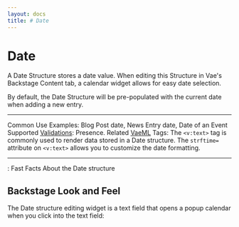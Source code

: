 ```yaml
---
layout: docs
title: # Date
---
```


# Date

A Date Structure stores a date value. When editing this Structure in
Vae's Backstage Content tab, a calendar widget allows for easy date
selection.

By default, the Date Structure will be pre-populated with the current
date when adding a new entry.

  ---------------------------------------- ---------------------------------------------------------------------------------------------------------------------------------------------------------------------
  Common Use Examples:                     Blog Post date, News Entry date, Date of an Event
  Supported [Validations](#validations):   Presence.
  Related [VaeML](#vaeml) Tags:            The `<v:text>` tag is commonly used to render data stored in a Date structure. The `strftime=` attribute on `<v:text>` allows you to customize the date formatting.
  ---------------------------------------- ---------------------------------------------------------------------------------------------------------------------------------------------------------------------

  : Fast Facts About the Date structure

## Backstage Look and Feel

The Date structure editing widget is a text field that opens a popup
calendar when you click into the text field:
